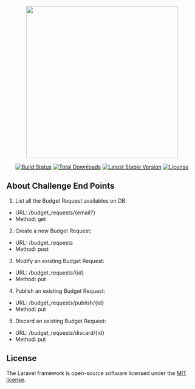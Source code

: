 <p align="center"><img src="https://res.cloudinary.com/dtfbvvkyp/image/upload/v1566331377/laravel-logolockup-cmyk-red.svg" width="400"></p>

<p align="center">
<a href="https://travis-ci.org/laravel/framework"><img src="https://travis-ci.org/laravel/framework.svg" alt="Build Status"></a>
<a href="https://packagist.org/packages/laravel/framework"><img src="https://poser.pugx.org/laravel/framework/d/total.svg" alt="Total Downloads"></a>
<a href="https://packagist.org/packages/laravel/framework"><img src="https://poser.pugx.org/laravel/framework/v/stable.svg" alt="Latest Stable Version"></a>
<a href="https://packagist.org/packages/laravel/framework"><img src="https://poser.pugx.org/laravel/framework/license.svg" alt="License"></a>
</p>

## About Challenge End Points

1. List all the Budget Request availables on DB:
- URL: /budget_requests/{email?}
- Method: get

2. Create a new Budget Request:
- URL: /budget_requests
- Method: post

3. Modify an existing Budget Request:
- URL: /budget_requests/{id}
- Method: put

4. Publish an existing Budget Request:
- URL: /budget_requests/publish/{id}
- Method: put

5. Discard an existing Budget Request:
- URL: /budget_requests/discard/{id}
- Method: put


## License

The Laravel framework is open-source software licensed under the [MIT license](https://opensource.org/licenses/MIT).
